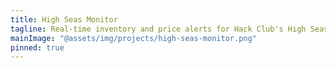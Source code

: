 ```yaml
---
title: High Seas Monitor
tagline: Real-time inventory and price alerts for Hack Club's High Seas Shop
mainImage: "@assets/img/projects/high-seas-monitor.png"
pinned: true
---
```

